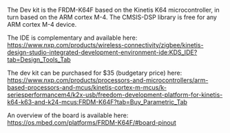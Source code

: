 The Dev kit is the FRDM-K64F based on the Kinetis K64 microcontroller, in turn based on the ARM cortex M-4.
The CMSIS-DSP library is free for any ARM cortex M-4 device.

The IDE is complementary and available here: 
https://www.nxp.com/products/wireless-connectivity/zigbee/kinetis-design-studio-integrated-development-environment-ide:KDS_IDE?tab=Design_Tools_Tab

The dev kit can be purchased for $35 (budgetary price) here:
https://www.nxp.com/products/processors-and-microcontrollers/arm-based-processors-and-mcus/kinetis-cortex-m-mcus/k-seriesperformancem4/k2x-usb/freedom-development-platform-for-kinetis-k64-k63-and-k24-mcus:FRDM-K64F?tab=Buy_Parametric_Tab

An overview of the board is available here:
https://os.mbed.com/platforms/FRDM-K64F/#board-pinout

